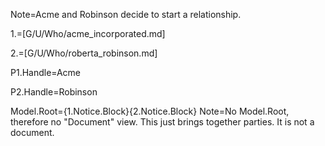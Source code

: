 Note=Acme and Robinson decide to start a relationship.

1.=[G/U/Who/acme_incorporated.md]

2.=[G/U/Who/roberta_robinson.md]

P1.Handle=Acme

P2.Handle=Robinson

Model.Root={1.Notice.Block}{2.Notice.Block}
Note=No Model.Root, therefore no "Document" view.  This just brings together parties.  It is not a document.